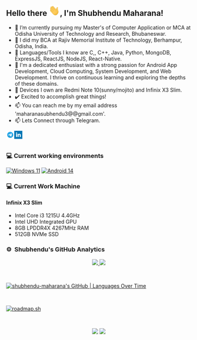 <h2>Hello there <img src="https://raw.githubusercontent.com/ABSphreak/ABSphreak/master/gifs/Hi.gif" width="30px" height="30px">, I'm Shubhendu Maharana!</h2>

- 🌱 I’m currently pursuing my Master's of Computer Application or MCA at Odisha University of Technology and Research, Bhubaneswar.
- 🌱 I did my BCA at Rajiv Memorial Institute of Technology, Berhampur, Odisha, India.
- 👀 Languages/Tools I know are C,, C++, Java, Python, MongoDB, ExpressJS, ReactJS, NodeJS, React-Native.
- 💞️ I'm a dedicated enthusiast with a strong passion for Android App Development, Cloud Computing, System Development, and Web Development. I thrive on continuous learning and exploring the depths of these domains.
- 📱 Devices I own are Redmi Note 10(sunny/mojito) and Infinix X3 Slim.
- ✔️ Excited to accomplish great things!
- 📫 You can reach me by my email address 'maharanasubhendu3@@gmail.com'.
- 📫 Lets Connect through Telegram.

<a href="https://t.me/ShubhenduXD">
  <img align="left" alt="Shubhendu's Telegram" width="22px" src="https://raw.githubusercontent.com/edent/SuperTinyIcons/master/images/svg/telegram.svg" />
</a>
<a href="https://www.linkedin.com/in/subhendu-maharana/">
  <img align="left" alt="Shubhendu's LinkedIn" width="22px" src="https://raw.githubusercontent.com/edent/SuperTinyIcons/master/images/svg/linkedin.svg" />
</a>

<br><br>

### 💻 Current working environments
[![Windows 11](https://img.shields.io/badge/Windows%2011-00adef?style=flat-square&logo=windows&logoColor=ffffff)](https://www.microsoft.com/en-in/software-download/windows10)
[![Android 14](https://img.shields.io/badge/Android%2014-3ddc84?style=flat-square&logo=android&logoColor=ffffff)](https://www.android.com/android-14/)

### 💻 Current Work Machine
#### Infinix X3 Slim
- Intel Core i3 1215U 4.4GHz
- Intel UHD Integrated GPU
- 8GB LPDDR4X 4267MHz RAM
- 512GB NVMe SSD


### ⚙️ &nbsp;Shubhendu's GitHub Analytics
<p align="center">
<a href="https://github.com/shubhendu-maharana">
<img height="180em" src="https://github-readme-stats-eight-theta.vercel.app/api?username=shubhendu-maharana&show_icons=true&theme=nightowl&include_all_commits=true&count_private=true"/>
<img height="180em" src="https://github-readme-stats-eight-theta.vercel.app/api/top-langs/?username=shubhendu-maharana&layout=compact&langs_count=8&theme=nightowl"/>
</a>
</p>
<br>

[![shubhendu-maharana's GitHub | Languages Over Time](https://stats.quine.sh/shubhendu-maharana/languages-over-time?theme=dark)](https://quine.sh)

<br>

[![roadmap.sh](https://roadmap.sh/card/wide/66570738b998f3b3c7c108e3?variant=dark)](https://roadmap.sh)

<br>
<p align="center">
 <img src="https://komarev.com/ghpvc/?username=shubhendu-maharana&style=flat-square"/>
 <img src="https://img.shields.io/badge/dynamic/json?logo=github&label=GitHub+Followers&labelColor=282c34&color=181717&query=%24.data.totalSubs&url=https%3A%2F%2Fapi.spencerwoo.com%2Fsubstats%2F%3Fsource%3Dgithub%26queryKey%3Dshubhendu-maharana&longCache=true"/>
</p>
